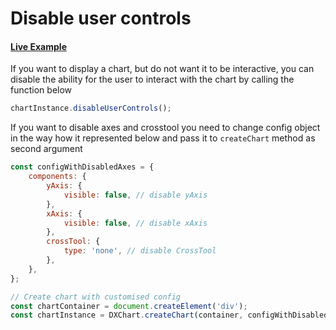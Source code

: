 # Disable user controls

#### <!--CSB_LINK-->[Live Example](https://codesandbox.io/s/pxpwqf)<!--/CSB_LINK-->

If you want to display a chart, but do not want it to be interactive, you can disable the ability for the user to interact with the chart by calling the function below

```js
chartInstance.disableUserControls();
```

If you want to disable axes and crosstool you need to change config object in the way how it represented below and pass it to `createChart` method as second argument

```js
const configWithDisabledAxes = {
	components: {
		yAxis: {
			visible: false, // disable yAxis
		},
		xAxis: {
			visible: false, // disable xAxis
		},
		crossTool: {
			type: 'none', // disable CrossTool
		},
	},
};

// Create chart with customised config
const chartContainer = document.createElement('div');
const chartInstance = DXChart.createChart(container, configWithDisabledAxes);
```
